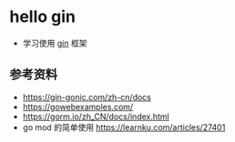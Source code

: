 # hello gin
* 学习使用 [gin](https://gin-gonic.com/) 框架

## 参考资料
- https://gin-gonic.com/zh-cn/docs
- https://gowebexamples.com/
- https://gorm.io/zh_CN/docs/index.html
- go mod 的简单使用 https://learnku.com/articles/27401
